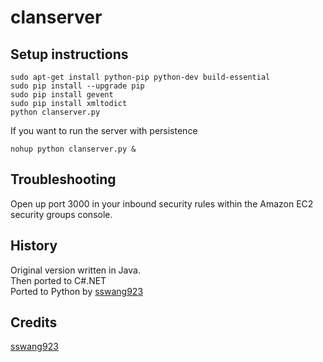 # clanserver

## Setup instructions 
```
sudo apt-get install python-pip python-dev build-essential
sudo pip install --upgrade pip
sudo pip install gevent
sudo pip install xmltodict
python clanserver.py
```


If you want to run the server with persistence
```
nohup python clanserver.py &
```

## Troubleshooting

Open up port 3000 in your inbound security rules within the Amazon EC2 security groups console.

## History

Original version written in Java.  
Then ported to C#.NET  
Ported to Python by [sswang923](https://github.com/sswang923)  

## Credits

[sswang923](https://github.com/sswang923)
